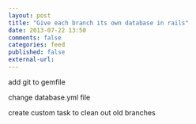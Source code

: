 ```yaml
---
layout: post
title: "Give each branch its own database in rails"
date: 2013-07-22 13:50
comments: false
categories: feed
published: false
external-url: 
---
```

 
 add git to gemfile

 change database.yml file

 create custom task to clean out old branches

 
<!--more-->
